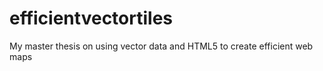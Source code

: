 efficientvectortiles
====================

My master thesis on using vector data and HTML5 to create efficient web maps